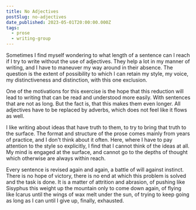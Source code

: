 ```yaml
---
title: No Adjectives
postSlug: no-adjectives
date_published: 2023-05-01T20:00:00.000Z
tags:
  - prose
  - writing-group
---
```


Sometimes I find myself wondering to what length of a sentence can I reach if I try to write without the use of adjectives. They help a lot in my manner of writing, and I have to maneuver my way around in their absence. The question is the extent of possibility to which I can retain my style, my voice, my distinctiveness and distinction, with this one exclusion.

One of the motivations for this exercise is the hope that this reduction will lead to writing that can be read and understood more easily. With sentences that are not as long. But the fact is, that this makes them even longer. All adjectives have to be replaced by adverbs, which does not feel like it flows as well.

I like writing about ideas that have truth to them, to try to bring that truth to the surface. The format and structure of the prose comes mainly from years of practice, and I don't think about it often. Here, where I have to pay attention to the style so explicitly, I find that I cannot think of the ideas at all. My mind is engaged at the surface, and cannot go to the depths of thought which otherwise are always within reach.

Every sentence is revised again and again, a battle of will against instinct. There is no hope of victory, there is no end at which this problem is solved and the task is done. It is a matter of attrition and abrasion, of pushing like Sisyphus this weight up the mountain only to come down again, of flying like Icarus until the wings of wax melt under the sun, of trying to keep going as long as I can until I give up, finally, exhausted.
